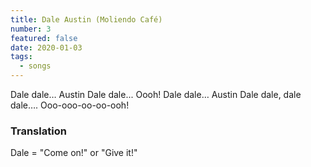 ```yaml
---
title: Dale Austin (Moliendo Café)
number: 3
featured: false
date: 2020-01-03
tags:
  - songs
---
```


Dale dale… Austin
Dale dale... Oooh!
Dale dale… Austin
Dale dale, dale dale…. Ooo-ooo-oo-oo-ooh!

### Translation
Dale = "Come on!" or "Give it!"
